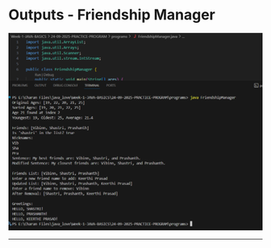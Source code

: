 # Outputs - Friendship Manager

![Frienship Manager output](/Week-1-JAVA-BASICS/24-09-2025-PRACTICE-PROGRAM/outputs/images/friendship%20manager.png)

---